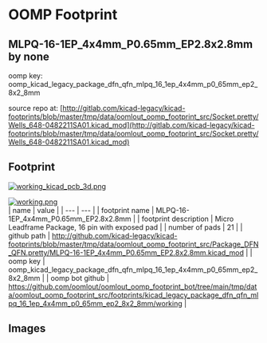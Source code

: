 # OOMP Footprint  
## MLPQ-16-1EP_4x4mm_P0.65mm_EP2.8x2.8mm  by none  
  
oomp key: oomp_kicad_legacy_package_dfn_qfn_mlpq_16_1ep_4x4mm_p0_65mm_ep2_8x2_8mm  
  
source repo at: [http://gitlab.com/kicad-legacy/kicad-footprints/blob/master/tmp/data/oomlout_oomp_footprint_src/Socket.pretty/Wells_648-0482211SA01.kicad_mod](http://gitlab.com/kicad-legacy/kicad-footprints/blob/master/tmp/data/oomlout_oomp_footprint_src/Socket.pretty/Wells_648-0482211SA01.kicad_mod)  
## Footprint  
  
[![working_kicad_pcb_3d.png](working_kicad_pcb_3d_600.png)](working_kicad_pcb_3d.png)  
  
[![working.png](working_600.png)](working.png)  
| name | value | 
| --- | --- | 
| footprint name | MLPQ-16-1EP_4x4mm_P0.65mm_EP2.8x2.8mm | 
| footprint description | Micro Leadframe Package, 16 pin with exposed pad | 
| number of pads | 21 | 
| github path | http://github.com/kicad-legacy/kicad-footprints/blob/master/tmp/data/oomlout_oomp_footprint_src/Package_DFN_QFN.pretty/MLPQ-16-1EP_4x4mm_P0.65mm_EP2.8x2.8mm.kicad_mod | 
| oomp key | oomp_kicad_legacy_package_dfn_qfn_mlpq_16_1ep_4x4mm_p0_65mm_ep2_8x2_8mm | 
| oomp bot github | https://github.com/oomlout/oomlout_oomp_footprint_bot/tree/main/tmp/data/oomlout_oomp_footprint_src/footprints/kicad_legacy_package_dfn_qfn_mlpq_16_1ep_4x4mm_p0_65mm_ep2_8x2_8mm/working | 
## Images  
